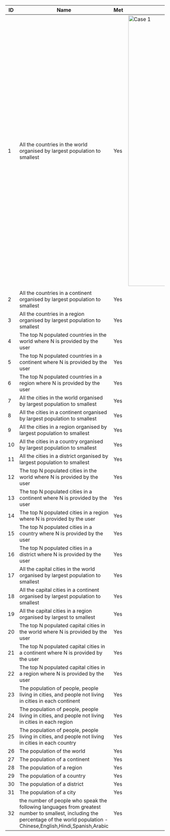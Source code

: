 | ID  | Name                                                                                                                                                                             | Met | Screenshot |
|-----|----------------------------------------------------------------------------------------------------------------------------------------------------------------------------------|-----|------------|
| 1   | All the countries in the world organised by largest population to smallest                                                                                                       | Yes |      <img width="853" alt="Case 1" src="https://user-images.githubusercontent.com/22482136/234297917-70d32be1-9e3a-45b9-9b1a-0bb6729d2ec6.PNG">
      |
| 2   | All the countries in a continent organised by largest population to smallest                                                                                                     | Yes |            |
| 3   | All the countries in a region organised by largest population to smallest                                                                                                        | Yes |            |
| 4   | The top N populated countries in the world where N is provided by the user                                                                                                       | Yes |            |
| 5   | The top N populated countries in a continent where N is provided by the user                                                                                                     | Yes |            |
| 6   | The top N populated countries in a region where N is provided by the user                                                                                                        | Yes |            |
| 7   | All the cities in the world organised by largest population to smallest                                                                                                          | Yes |            |
| 8   | All the cities in a continent organised by largest population to smallest                                                                                                        | Yes |            |
| 9   | All the cities in a region organised by largest population to smallest                                                                                                           | Yes |            |
| 10  | All the cities in a country organised by largest population to smallest                                                                                                          | Yes |            |
| 11  | All the cities in a district organised by largest population to smallest                                                                                                         | Yes |            |
| 12  | The top N populated cities in the world where N is provided by the user                                                                                                          | Yes |            |
| 13  | The top N populated cities in a continent where N is provided by the user                                                                                                        | Yes |            |
| 14  | The top N populated cities in a region where N is provided by the user                                                                                                           | Yes |            |
| 15  | The top N populated cities in a country where N is provided by the user                                                                                                          | Yes |            |
| 16  | The top N populated cities in a district where N is provided by the user                                                                                                         | Yes |            |
| 17  | All the capital cities in the world organised by largest population to smallest                                                                                                  | Yes |            |
| 18  | All the capital cities in a continent organised by largest population to smallest                                                                                                | Yes |            |
| 19  | All the capital cities in a region organised by largest to smallest                                                                                                              | Yes |            |
| 20  | The top N populated capital cities in the world where N is provided by the user                                                                                                  | Yes |            |
| 21  | The top N populated capital cities in a continent where N is provided by the user                                                                                                | Yes |            |
| 22  | The top N populated capital cities in a region where N is provided by the user                                                                                                   | Yes |            |
| 23  | The population of people, people living in cities, and people not living in cities in each continent                                                                             | Yes |            |
| 24  | The population of people, people living in cities, and people not living in cities in each region                                                                                | Yes |            |
| 25  | The population of people, people living in cities, and people not living in cities in each country                                                                               | Yes |            |
| 26  | The population of the world                                                                                                                                                      | Yes |            |
| 27  | The population of a continent                                                                                                                                                    | Yes |            |
| 28  | The population of a region                                                                                                                                                       | Yes |            |
| 29  | The population of a country                                                                                                                                                      | Yes |            |
| 30  | The population of a district                                                                                                                                                     | Yes |            |
| 31  | The population of a city                                                                                                                                                         | Yes |            |
| 32  | the number of people who speak the following languages from greatest number to smallest, including the percentage of the world population - Chinese,English,Hindi,Spanish,Arabic | Yes |            |
